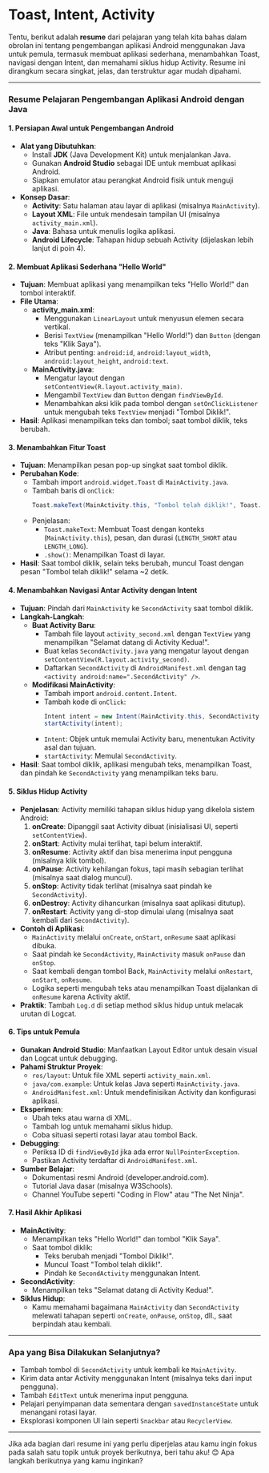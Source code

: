 # **Toast, Intent, Activity**

Tentu, berikut adalah **resume** dari pelajaran yang telah kita bahas dalam obrolan ini tentang pengembangan aplikasi Android menggunakan Java untuk pemula, termasuk membuat aplikasi sederhana, menambahkan Toast, navigasi dengan Intent, dan memahami siklus hidup Activity. Resume ini dirangkum secara singkat, jelas, dan terstruktur agar mudah dipahami.

---

### **Resume Pelajaran Pengembangan Aplikasi Android dengan Java**

#### **1. Persiapan Awal untuk Pengembangan Android**
- **Alat yang Dibutuhkan**:
  - Install **JDK** (Java Development Kit) untuk menjalankan Java.
  - Gunakan **Android Studio** sebagai IDE untuk membuat aplikasi Android.
  - Siapkan emulator atau perangkat Android fisik untuk menguji aplikasi.
- **Konsep Dasar**:
  - **Activity**: Satu halaman atau layar di aplikasi (misalnya `MainActivity`).
  - **Layout XML**: File untuk mendesain tampilan UI (misalnya `activity_main.xml`).
  - **Java**: Bahasa untuk menulis logika aplikasi.
  - **Android Lifecycle**: Tahapan hidup sebuah Activity (dijelaskan lebih lanjut di poin 4).

#### **2. Membuat Aplikasi Sederhana "Hello World"**
- **Tujuan**: Membuat aplikasi yang menampilkan teks "Hello World!" dan tombol interaktif.
- **File Utama**:
  - **activity_main.xml**:
    - Menggunakan `LinearLayout` untuk menyusun elemen secara vertikal.
    - Berisi `TextView` (menampilkan "Hello World!") dan `Button` (dengan teks "Klik Saya").
    - Atribut penting: `android:id`, `android:layout_width`, `android:layout_height`, `android:text`.
  - **MainActivity.java**:
    - Mengatur layout dengan `setContentView(R.layout.activity_main)`.
    - Mengambil `TextView` dan `Button` dengan `findViewById`.
    - Menambahkan aksi klik pada tombol dengan `setOnClickListener` untuk mengubah teks `TextView` menjadi "Tombol Diklik!".
- **Hasil**: Aplikasi menampilkan teks dan tombol; saat tombol diklik, teks berubah.

#### **3. Menambahkan Fitur Toast**
- **Tujuan**: Menampilkan pesan pop-up singkat saat tombol diklik.
- **Perubahan Kode**:
  - Tambah import `android.widget.Toast` di `MainActivity.java`.
  - Tambah baris di `onClick`:
    ```java
    Toast.makeText(MainActivity.this, "Tombol telah diklik!", Toast.LENGTH_SHORT).show();
    ```
  - Penjelasan:
    - `Toast.makeText`: Membuat Toast dengan konteks (`MainActivity.this`), pesan, dan durasi (`LENGTH_SHORT` atau `LENGTH_LONG`).
    - `.show()`: Menampilkan Toast di layar.
- **Hasil**: Saat tombol diklik, selain teks berubah, muncul Toast dengan pesan "Tombol telah diklik!" selama ~2 detik.

#### **4. Menambahkan Navigasi Antar Activity dengan Intent**
- **Tujuan**: Pindah dari `MainActivity` ke `SecondActivity` saat tombol diklik.
- **Langkah-Langkah**:
  - **Buat Activity Baru**:
    - Tambah file layout `activity_second.xml` dengan `TextView` yang menampilkan "Selamat datang di Activity Kedua!".
    - Buat kelas `SecondActivity.java` yang mengatur layout dengan `setContentView(R.layout.activity_second)`.
    - Daftarkan `SecondActivity` di `AndroidManifest.xml` dengan tag `<activity android:name=".SecondActivity" />`.
  - **Modifikasi MainActivity**:
    - Tambah import `android.content.Intent`.
    - Tambah kode di `onClick`:
      ```java
      Intent intent = new Intent(MainActivity.this, SecondActivity.class);
      startActivity(intent);
      ```
    - `Intent`: Objek untuk memulai Activity baru, menentukan Activity asal dan tujuan.
    - `startActivity`: Memulai `SecondActivity`.
- **Hasil**: Saat tombol diklik, aplikasi mengubah teks, menampilkan Toast, dan pindah ke `SecondActivity` yang menampilkan teks baru.

#### **5. Siklus Hidup Activity**
- **Penjelasan**: Activity memiliki tahapan siklus hidup yang dikelola sistem Android:
  1. **onCreate**: Dipanggil saat Activity dibuat (inisialisasi UI, seperti `setContentView`).
  2. **onStart**: Activity mulai terlihat, tapi belum interaktif.
  3. **onResume**: Activity aktif dan bisa menerima input pengguna (misalnya klik tombol).
  4. **onPause**: Activity kehilangan fokus, tapi masih sebagian terlihat (misalnya saat dialog muncul).
  5. **onStop**: Activity tidak terlihat (misalnya saat pindah ke `SecondActivity`).
  6. **onDestroy**: Activity dihancurkan (misalnya saat aplikasi ditutup).
  7. **onRestart**: Activity yang di-stop dimulai ulang (misalnya saat kembali dari `SecondActivity`).
- **Contoh di Aplikasi**:
  - `MainActivity` melalui `onCreate`, `onStart`, `onResume` saat aplikasi dibuka.
  - Saat pindah ke `SecondActivity`, `MainActivity` masuk `onPause` dan `onStop`.
  - Saat kembali dengan tombol Back, `MainActivity` melalui `onRestart`, `onStart`, `onResume`.
  - Logika seperti mengubah teks atau menampilkan Toast dijalankan di `onResume` karena Activity aktif.
- **Praktik**: Tambah `Log.d` di setiap method siklus hidup untuk melacak urutan di Logcat.

#### **6. Tips untuk Pemula**
- **Gunakan Android Studio**: Manfaatkan Layout Editor untuk desain visual dan Logcat untuk debugging.
- **Pahami Struktur Proyek**:
  - `res/layout`: Untuk file XML seperti `activity_main.xml`.
  - `java/com.example`: Untuk kelas Java seperti `MainActivity.java`.
  - `AndroidManifest.xml`: Untuk mendefinisikan Activity dan konfigurasi aplikasi.
- **Eksperimen**:
  - Ubah teks atau warna di XML.
  - Tambah log untuk memahami siklus hidup.
  - Coba situasi seperti rotasi layar atau tombol Back.
- **Debugging**:
  - Periksa ID di `findViewById` jika ada error `NullPointerException`.
  - Pastikan Activity terdaftar di `AndroidManifest.xml`.
- **Sumber Belajar**:
  - Dokumentasi resmi Android (developer.android.com).
  - Tutorial Java dasar (misalnya W3Schools).
  - Channel YouTube seperti "Coding in Flow" atau "The Net Ninja".

#### **7. Hasil Akhir Aplikasi**
- **MainActivity**:
  - Menampilkan teks "Hello World!" dan tombol "Klik Saya".
  - Saat tombol diklik:
    - Teks berubah menjadi "Tombol Diklik!".
    - Muncul Toast "Tombol telah diklik!".
    - Pindah ke `SecondActivity` menggunakan Intent.
- **SecondActivity**:
  - Menampilkan teks "Selamat datang di Activity Kedua!".
- **Siklus Hidup**:
  - Kamu memahami bagaimana `MainActivity` dan `SecondActivity` melewati tahapan seperti `onCreate`, `onPause`, `onStop`, dll., saat berpindah atau kembali.

---

### **Apa yang Bisa Dilakukan Selanjutnya?**
- Tambah tombol di `SecondActivity` untuk kembali ke `MainActivity`.
- Kirim data antar Activity menggunakan Intent (misalnya teks dari input pengguna).
- Tambah `EditText` untuk menerima input pengguna.
- Pelajari penyimpanan data sementara dengan `savedInstanceState` untuk menangani rotasi layar.
- Eksplorasi komponen UI lain seperti `Snackbar` atau `RecyclerView`.

---

Jika ada bagian dari resume ini yang perlu diperjelas atau kamu ingin fokus pada salah satu topik untuk proyek berikutnya, beri tahu aku! 😊 Apa langkah berikutnya yang kamu inginkan?